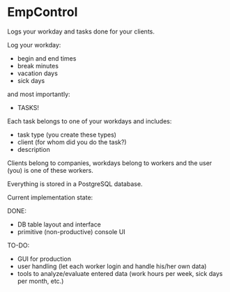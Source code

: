 # EmpControl
Logs your workday and tasks done for your clients.

Log your workday:

- begin and end times
- break minutes
- vacation days
- sick days

and most importantly:

- TASKS!

Each task belongs to one of your workdays and includes:

- task type (you create these types)
- client (for whom did you do the task?)
- description

Clients belong to companies, workdays belong to workers
and the user (you) is one of these workers.

Everything is stored in a PostgreSQL database.

Current implementation state:

DONE:

- DB table layout and interface
- primitive (non-productive) console UI

TO-DO:

- GUI for production
- user handling (let each worker login and handle his/her own data)
- tools to analyze/evaluate entered data (work hours per week, sick days per month, etc.)
